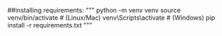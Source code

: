 ##installing requirements: 
"""
python -m venv venv
source venv/bin/activate   # (Linux/Mac)
venv\Scripts\activate      # (Windows)
pip install -r requirements.txt
"""
